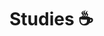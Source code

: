# Studies ☕️


<!-- TABLE OF CONTENTS -->

<!-- 
<details>
  <summary>Angular</summary>

<li>Projeto 1</li>
<li>Projeto 1</li>

</details>
 -->
